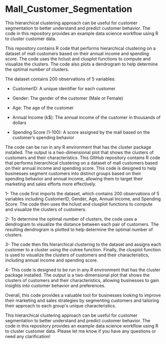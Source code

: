 # Mall_Customer_Segmentation


This hierarchical clustering approach can be useful for customer segmentation to better understand and predict customer behavior. The code in this repository provides an example data science workflow using R to cluster customer data.

This repository contains R code that performs hierarchical clustering on a dataset of mall customers based on their annual income and spending score. The code uses the hclust and clusplot functions to compute and visualize the clusters. The code also plots a dendrogram to help determine the optimal number of clusters.

The dataset contains 200 observations of 5 variables:

- CustomerID: A unique identifier for each customer

- Gender: The gender of the customer (Male or Female)

- Age: The age of the customer

- Annual Income (k$): The annual income of the customer in thousands of dollars

- Spending Score (1-100): A score assigned by the mall based on the customer’s spending behavior

The code can be run in any R environment that has the cluster package installed. The output is a two-dimensional plot that shows the clusters of customers and their characteristics.
This GitHub repository contains R code that performs hierarchical clustering on a dataset of mall customers based on their annual income and spending score. This code is designed to help businesses segment customers into distinct groups based on their spending behavior and annual income, allowing them to target their marketing and sales efforts more effectively.

1- The code first imports the dataset, which contains 200 observations of 5 variables including CustomerID, Gender, Age, Annual Income, and Spending Score. The code then uses the hclust and clusplot functions to compute and visualize the clusters of customers. 

2- To determine the optimal number of clusters, the code uses a dendrogram to visualize the distance between each pair of customers. The resulting dendrogram is plotted to help determine the optimal number of clusters. 

3- The code then fits hierarchical clustering to the dataset and assigns each customer to a cluster using the cutree function. Finally, the clusplot function is used to visualize the clusters of customers and their characteristics, including annual income and spending score.

4- This code is designed to be run in any R environment that has the cluster package installed. The output is a two-dimensional plot that shows the clusters of customers and their characteristics, allowing businesses to gain insights into customer behavior and preferences. 

Overall, this code provides a valuable tool for businesses looking to improve their marketing and sales strategies by segmenting customers and tailoring their approach to each group's unique characteristics.

This hierarchical clustering approach can be useful for customer segmentation to better understand and predict customer behavior. The code in this repository provides an example data science workflow using R to cluster customer data. Please let me know if you have any questions or need any clarification!
